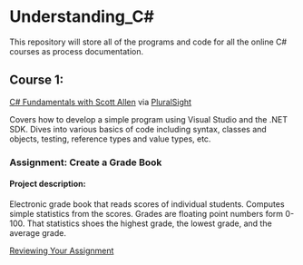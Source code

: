 # Understanding_C#
This repository will store all of the programs and code for all the online C# courses as process documentation.

## Course 1:
[C# Fundamentals with Scott Allen](https://app.pluralsight.com/library/courses/csharp-fundamentals-dev/table-of-contents)
via [PluralSight](https://www.pluralsight.com/)


Covers how to develop a simple program using Visual Studio and the .NET SDK. Dives into various basics of code including syntax, classes and objects, testing, reference types and value types, etc. 

### Assignment: Create a Grade Book 
#### Project description: 
Electronic grade book that reads scores of individual students.  Computes simple statistics from the scores. 
Grades are floating point numbers form 0-100.  That statistics shoes the highest grade, the lowest grade, and the average grade.

[Reviewing Your Assignment](https://app.pluralsight.com/course-player?clipId=f2a753fd-4a09-4c4c-a413-dcce3600ef58)


